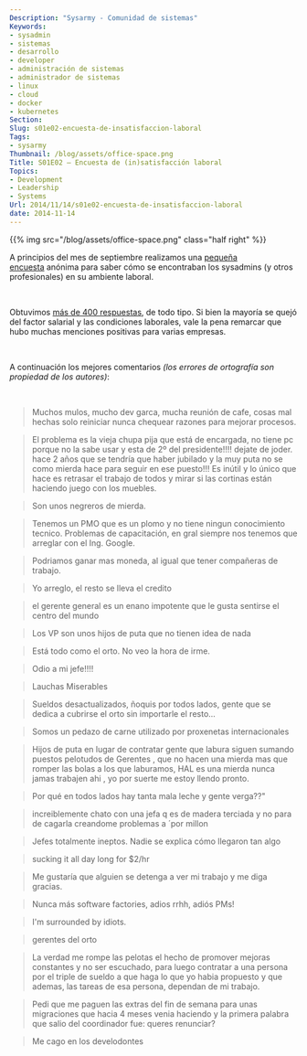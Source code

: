 ```yaml
---
Description: "Sysarmy - Comunidad de sistemas"
Keywords:
- sysadmin 
- sistemas
- desarrollo
- developer
- administración de sistemas
- administrador de sistemas
- linux
- cloud
- docker
- kubernetes
Section: 
Slug: s01e02-encuesta-de-insatisfaccion-laboral
Tags:
- sysarmy
Thumbnail: /blog/assets/office-space.png
Title: S01E02 – Encuesta de (in)satisfacción laboral
Topics:
- Development
- Leadership
- Systems
Url: 2014/11/14/s01e02-encuesta-de-insatisfaccion-laboral
date: 2014-11-14
---
```


{{% img src="/blog/assets/office-space.png" class="half right" %}}
<p>A principios del mes de septiembre realizamos una <a title="pequeña encuesta" href="https://docs.google.com/a/sysarmy.com.ar/forms/d/1BPqgUJE3I7ZS79QBkHSc6ZdK4XcJsSyVP5UMQIPZwuw/viewform">pequeña encuesta</a> anónima para saber cómo se encontraban los sysadmins (y otros profesionales) en su ambiente laboral.</p>
<p>&nbsp;</p>
<p>Obtuvimos <a title="sysarmy-encuesta_insatisfaccion_laboral" href="assets/sysarmy-encuesta_insatisfaccion_laboral-1.pdf">más de 400 respuestas</a>, de todo tipo. Si bien la mayoría se quejó del factor salarial y las condiciones laborales, vale la pena remarcar que hubo muchas menciones positivas para varias empresas.</p>
<p>&nbsp;</p>
<p>A continuación los mejores comentarios <span><em>(los errores de ortografía son propiedad de los autores)</em></span>:</p>
<p>&nbsp;</p>
<blockquote><p>Muchos mulos, mucho dev garca, mucha reunión de cafe, cosas mal hechas solo reiniciar nunca chequear razones para mejorar procesos.</p></blockquote>
<blockquote><p>El problema es la vieja chupa pija que está de encargada, no tiene pc porque no la sabe usar y esta de 2º del presidente!!!! dejate de joder. hace 2 años que se tendría que haber jubilado y la muy puta no se como mierda hace para seguir en ese puesto!!! Es inútil y lo único que hace es retrasar el trabajo de todos y mirar si las cortinas están haciendo juego con los muebles.</p></blockquote>
<blockquote><p>Son unos negreros de mierda.</p></blockquote>
<blockquote><p>Tenemos un PMO que es un plomo y no tiene ningun conocimiento tecnico. Problemas de capacitación, en gral siempre nos tenemos que arreglar con el Ing. Google.</p></blockquote>
<blockquote><p>Podriamos ganar mas moneda, al igual que tener compañeras de trabajo.</p></blockquote>
<blockquote><p>Yo arreglo, el resto se lleva el credito</p></blockquote>
<blockquote><p>el gerente general es un enano impotente que le gusta sentirse el centro del mundo</p></blockquote>
<blockquote><p>Los VP son unos hijos de puta que no tienen idea de nada</p></blockquote>
<blockquote><p>Está todo como el orto. No veo la hora de irme.</p></blockquote>
<blockquote><p>Odio a mi jefe!!!!</p></blockquote>
<blockquote><p>Lauchas Miserables</p></blockquote>
<blockquote><p>Sueldos desactualizados, ñoquis por todos lados, gente que se dedica a cubrirse el orto sin importarle el resto...</p></blockquote>
<blockquote><p>Somos un pedazo de carne utilizado por proxenetas internacionales</p></blockquote>
<blockquote><p>Hijos de puta en lugar de contratar gente que labura siguen sumando puestos pelotudos de Gerentes , que no hacen una mierda mas que romper las bolas a los que laburamos, HAL es una mierda nunca jamas trabajen ahi , yo por suerte me estoy llendo pronto.</p></blockquote>
<blockquote><p>Por qué en todos lados hay tanta mala leche y gente verga??"</p></blockquote>
<blockquote><p>increiblemente chato con una jefa q es de madera terciada y no para de cagarla creandome problemas a ´por millon</p></blockquote>
<blockquote><p>Jefes totalmente ineptos. Nadie se explica cómo llegaron tan algo</p></blockquote>
<blockquote><p>sucking it all day long for $2/hr</p></blockquote>
<blockquote><p>Me gustaría que alguien se detenga a ver mi trabajo y me diga gracias.</p></blockquote>
<blockquote><p>Nunca más software factories, adios rrhh, adiós PMs!</p></blockquote>
<blockquote><p>I'm surrounded by idiots.</p></blockquote>
<blockquote><p>gerentes del orto</p></blockquote>
<blockquote><p>La verdad me rompe las pelotas el hecho de promover mejoras constantes y no ser escuchado, para luego contratar a una persona por el triple de sueldo a que haga lo que yo habia propuesto y que ademas, las tareas de esa persona, dependan de mi trabajo.</p></blockquote>
<blockquote><p>Pedi que me paguen las extras del fin de semana para unas migraciones que hacia 4 meses venia haciendo y la primera palabra que salio del coordinador fue: queres renunciar?</p></blockquote>
<blockquote><p>Me cago en los develodontes</p></blockquote>
<p>&nbsp;</p>
